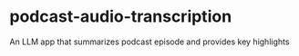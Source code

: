 # podcast-audio-transcription
An LLM app that summarizes podcast episode and provides key highlights
